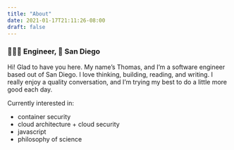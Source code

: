 ```yaml
---
title: "About"
date: 2021-01-17T21:11:26-08:00
draft: false
---
```

### 👨🏻‍💻 Engineer, 📍 San Diego

Hi! Glad to have you here. My name’s Thomas, and I’m a software engineer based out of San Diego. I love thinking, building, reading, and writing. I really enjoy a quality conversation, and I’m trying my best to do a little more good each day.

Currently interested in:
- container security
- cloud architecture + cloud security
- javascript
- philosophy of science